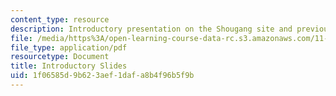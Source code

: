 ```yaml
---
content_type: resource
description: Introductory presentation on the Shougang site and previous Beijing Studios.
file: /media/https%3A/open-learning-course-data-rc.s3.amazonaws.com/11-307-beijing-urban-design-studio-summer-2008/1f06585d9b623aef1dafa8b4f96b5f9b_shougang.pdf
file_type: application/pdf
resourcetype: Document
title: Introductory Slides
uid: 1f06585d-9b62-3aef-1daf-a8b4f96b5f9b
---
```

